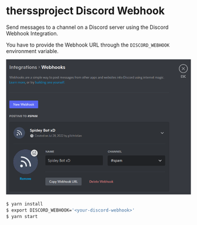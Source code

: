 # therssproject Discord Webhook

Send messages to a channel on a Discord server using the Discord Webhook Integration.

You have to provide the Webhook URL through the `DISCORD_WEBHOOK` environment variable.

![](/examples/discord-webhook/assets/discord-webhook-integration.png)

```bash
$ yarn install
$ export DISCORD_WEBHOOK='<your-discord-webhook>'
$ yarn start
```
